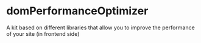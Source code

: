 # domPerformanceOptimizer
A kit based on different libraries that allow you to improve the performance of your site (in frontend side)
